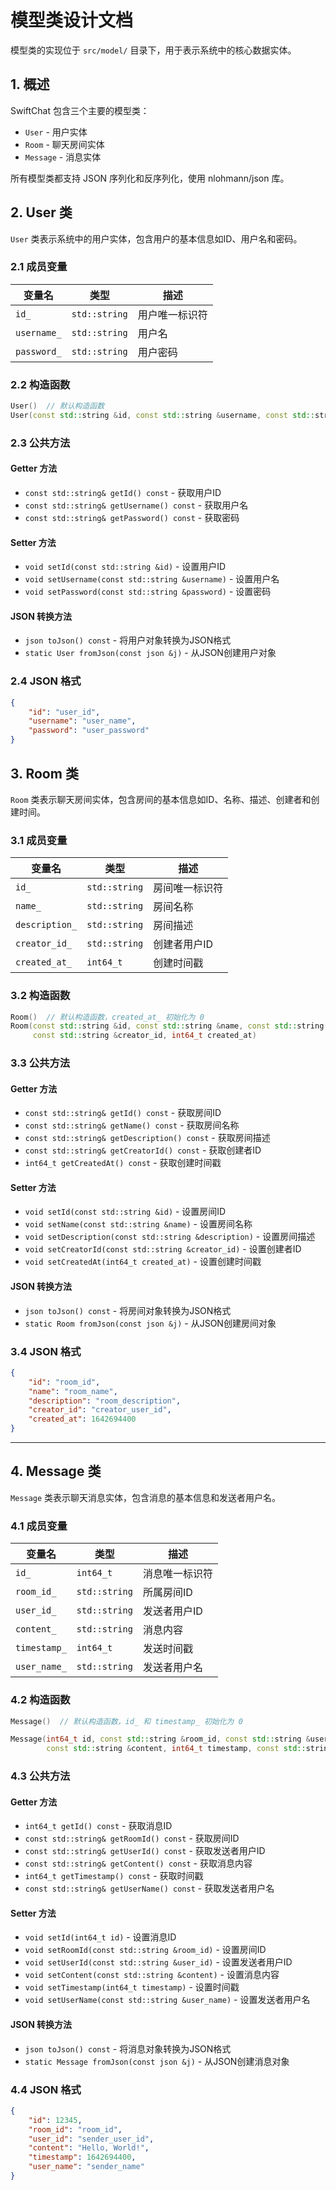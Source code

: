 # 模型类设计文档

模型类的实现位于 `src/model/` 目录下，用于表示系统中的核心数据实体。

## 1. 概述

SwiftChat 包含三个主要的模型类：
- `User` - 用户实体
- `Room` - 聊天房间实体  
- `Message` - 消息实体

所有模型类都支持 JSON 序列化和反序列化，使用 nlohmann/json 库。

## 2. User 类

`User` 类表示系统中的用户实体，包含用户的基本信息如ID、用户名和密码。

### 2.1 成员变量

| 变量名 | 类型 | 描述 |
|--------|------|------|
| `id_` | `std::string` | 用户唯一标识符 |
| `username_` | `std::string` | 用户名 |
| `password_` | `std::string` | 用户密码 |

### 2.2 构造函数

```cpp
User()  // 默认构造函数
User(const std::string &id, const std::string &username, const std::string &password)
```

### 2.3 公共方法

#### Getter 方法

- `const std::string& getId() const` - 获取用户ID
- `const std::string& getUsername() const` - 获取用户名
- `const std::string& getPassword() const` - 获取密码

#### Setter 方法

- `void setId(const std::string &id)` - 设置用户ID
- `void setUsername(const std::string &username)` - 设置用户名
- `void setPassword(const std::string &password)` - 设置密码

#### JSON 转换方法

- `json toJson() const` - 将用户对象转换为JSON格式
- `static User fromJson(const json &j)` - 从JSON创建用户对象

### 2.4 JSON 格式

```json
{
    "id": "user_id",
    "username": "user_name", 
    "password": "user_password"
}
```

## 3. Room 类

`Room` 类表示聊天房间实体，包含房间的基本信息如ID、名称、描述、创建者和创建时间。

### 3.1 成员变量

| 变量名 | 类型 | 描述 |
|--------|------|------|
| `id_` | `std::string` | 房间唯一标识符 |
| `name_` | `std::string` | 房间名称 |
| `description_` | `std::string` | 房间描述 |
| `creator_id_` | `std::string` | 创建者用户ID |
| `created_at_` | `int64_t` | 创建时间戳 |

### 3.2 构造函数

```cpp
Room()  // 默认构造函数，created_at_ 初始化为 0
Room(const std::string &id, const std::string &name, const std::string &description,
     const std::string &creator_id, int64_t created_at)
```

### 3.3 公共方法

#### Getter 方法

- `const std::string& getId() const` - 获取房间ID
- `const std::string& getName() const` - 获取房间名称
- `const std::string& getDescription() const` - 获取房间描述
- `const std::string& getCreatorId() const` - 获取创建者ID
- `int64_t getCreatedAt() const` - 获取创建时间戳

#### Setter 方法

- `void setId(const std::string &id)` - 设置房间ID
- `void setName(const std::string &name)` - 设置房间名称
- `void setDescription(const std::string &description)` - 设置房间描述
- `void setCreatorId(const std::string &creator_id)` - 设置创建者ID
- `void setCreatedAt(int64_t created_at)` - 设置创建时间戳

#### JSON 转换方法

- `json toJson() const` - 将房间对象转换为JSON格式
- `static Room fromJson(const json &j)` - 从JSON创建房间对象

### 3.4 JSON 格式

```json
{
    "id": "room_id",
    "name": "room_name",
    "description": "room_description",
    "creator_id": "creator_user_id",
    "created_at": 1642694400
}
```

---

## 4. Message 类

`Message` 类表示聊天消息实体，包含消息的基本信息和发送者用户名。

### 4.1 成员变量

| 变量名 | 类型 | 描述 |
|--------|------|------|
| `id_` | `int64_t` | 消息唯一标识符 |
| `room_id_` | `std::string` | 所属房间ID |
| `user_id_` | `std::string` | 发送者用户ID |
| `content_` | `std::string` | 消息内容 |
| `timestamp_` | `int64_t` | 发送时间戳 |
| `user_name_` | `std::string` | 发送者用户名 |

### 4.2 构造函数

```cpp
Message()  // 默认构造函数，id_ 和 timestamp_ 初始化为 0

Message(int64_t id, const std::string &room_id, const std::string &user_id,
        const std::string &content, int64_t timestamp, const std::string &user_name)
```

### 4.3 公共方法

#### Getter 方法

- `int64_t getId() const` - 获取消息ID
- `const std::string& getRoomId() const` - 获取房间ID
- `const std::string& getUserId() const` - 获取发送者用户ID
- `const std::string& getContent() const` - 获取消息内容
- `int64_t getTimestamp() const` - 获取时间戳
- `const std::string& getUserName() const` - 获取发送者用户名

#### Setter 方法

- `void setId(int64_t id)` - 设置消息ID
- `void setRoomId(const std::string &room_id)` - 设置房间ID
- `void setUserId(const std::string &user_id)` - 设置发送者用户ID
- `void setContent(const std::string &content)` - 设置消息内容
- `void setTimestamp(int64_t timestamp)` - 设置时间戳
- `void setUserName(const std::string &user_name)` - 设置发送者用户名

#### JSON 转换方法

- `json toJson() const` - 将消息对象转换为JSON格式
- `static Message fromJson(const json &j)` - 从JSON创建消息对象

### 4.4 JSON 格式

```json
{
    "id": 12345,
    "room_id": "room_id",
    "user_id": "sender_user_id", 
    "content": "Hello, World!",
    "timestamp": 1642694400,
    "user_name": "sender_name"
}
```


